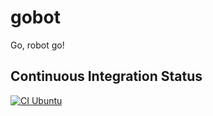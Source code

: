 # gobot
Go, robot go! 

## Continuous Integration Status
[![CI Ubuntu](https://https://github.com/RobSimulatorGroup/gobot/workflows/ci-ubuntu.yml/badge.svg)](https://github.com/RobSimulatorGroup/gobot/actions)